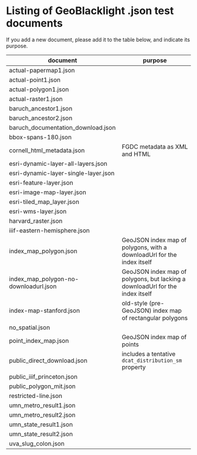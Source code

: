 # Listing of GeoBlacklight .json test documents

If you add a new document, please add it to the table below, and indicate its purpose.

| document | purpose |
| -------- | ------- |
| actual-papermap1.json |  |
| actual-point1.json |  |
| actual-polygon1.json |  |
| actual-raster1.json |  |
| baruch_ancestor1.json |  |
| baruch_ancestor2.json |  |
| baruch_documentation_download.json |  |
| bbox-spans-180.json |  |
| cornell_html_metadata.json | FGDC metadata as XML and HTML |
| esri-dynamic-layer-all-layers.json |  |
| esri-dynamic-layer-single-layer.json |  |
| esri-feature-layer.json |  |
| esri-image-map-layer.json |  |
| esri-tiled_map_layer.json |  |
| esri-wms-layer.json |  |
| harvard_raster.json |  |
| iiif-eastern-hemisphere.json |  |
| index_map_polygon.json | GeoJSON index map of polygons, with a downloadUrl for the index itself |
| index_map_polygon-no-downloadurl.json | GeoJSON index map of polygons, but lacking a downloadUrl for the index itself |
| index-map-stanford.json | old-style (pre-GeoJSON) index map of rectangular polygons |
| no_spatial.json |  |
| point_index_map.json | GeoJSON index map of points |
| public_direct_download.json | includes a tentative `dcat_distribution_sm` property |
| public_iiif_princeton.json |  |
| public_polygon_mit.json |  |
| restricted-line.json |  |
| umn_metro_result1.json |  |
| umn_metro_result2.json |  |
| umn_state_result1.json |  |
| umn_state_result2.json |  |
| uva_slug_colon.json |  |

